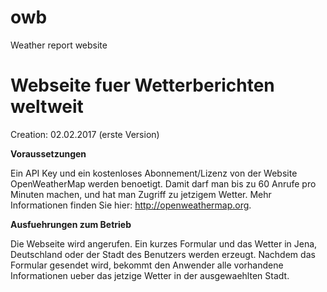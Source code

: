 # owb
Weather report website

# Webseite fuer Wetterberichten weltweit

Creation: 02.02.2017 (erste Version)

**Voraussetzungen**

Ein API Key und ein kostenloses Abonnement/Lizenz von der Website OpenWeatherMap werden benoetigt. Damit darf man bis zu 
60 Anrufe pro Minuten machen, und hat man Zugriff zu jetzigem Wetter. Mehr Informationen finden Sie hier: 
http://openweathermap.org.

**Ausfuehrungen zum Betrieb**

Die Webseite wird angerufen. Ein kurzes Formular und das Wetter in Jena, Deutschland oder der Stadt des Benutzers werden 
erzeugt. Nachdem das Formular gesendet wird, bekommt den Anwender alle vorhandene Informationen ueber das jetzige Wetter 
in der ausgewaehlten Stadt.
